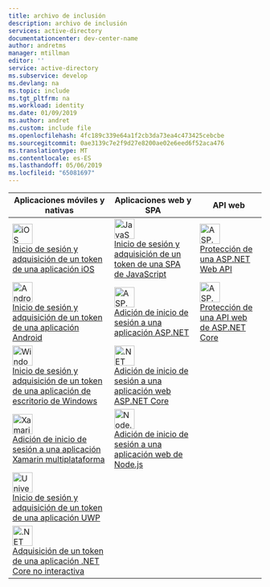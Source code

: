 ```yaml
---
title: archivo de inclusión
description: archivo de inclusión
services: active-directory
documentationcenter: dev-center-name
author: andretms
manager: mtillman
editor: ''
service: active-directory
ms.subservice: develop
ms.devlang: na
ms.topic: include
ms.tgt_pltfrm: na
ms.workload: identity
ms.date: 01/09/2019
ms.author: andret
ms.custom: include file
ms.openlocfilehash: 4fc189c339e64a1f2cb3da73ea4c473425cebcbe
ms.sourcegitcommit: 0ae3139c7e2f9d27e8200ae02e6eed6f52aca476
ms.translationtype: MT
ms.contentlocale: es-ES
ms.lasthandoff: 05/06/2019
ms.locfileid: "65081697"
---
```

| Aplicaciones móviles y nativas | Aplicaciones web y SPA | API web |
| --- | --- | --- |
|<img width="40" role="presentation" alt="iOS" src="~/articles/active-directory/develop/media/index/logo_ios.svg" data-linktype="relative-path" /><br/>[Inicio de sesión y adquisición de un token de una aplicación iOS](~/articles/active-directory/develop/quickstart-v2-ios.md) | <img width="40" role="presentation" alt="JavaScript" src="~/articles/active-directory/develop/media/index/logo_js.svg"/><br/>[Inicio de sesión y adquisición de un token de una SPA de JavaScript](~/articles/active-directory/develop/quickstart-v2-javascript.md) |<img width="40" role="presentation" alt="ASP.NET Web API" src="~/articles/active-directory/develop/media/index/logo_net.svg" /><br/> [Protección de una ASP.NET Web API](https://github.com/azureadquickstarts/appmodelv2-nativeclient-dotnet)  |
|<img width="40" role="presentation" alt="Android" src="~/articles/active-directory/develop/media/index/logo_android.svg" /><br/>[Inicio de sesión y adquisición de un token de una aplicación Android](~/articles/active-directory/develop/quickstart-v2-android.md) | <img width="40" role="presentation" alt="ASP.NET" src="~/articles/active-directory/develop/media/index/logo_net.svg" /><br/>[Adición de inicio de sesión a una aplicación ASP.NET](~/articles/active-directory/develop/quickstart-v2-aspnet-webapp.md) |<img width="40" role="presentation" alt="ASP.NET Core Web API" src="~/articles/active-directory/develop/media/index/logo_netcore.svg" /><br/>[Protección de una API web de ASP.NET Core](https://azure.microsoft.com/resources/samples/active-directory-dotnet-native-aspnetcore-v2) |
|<img width="40" role="presentation" alt="Windows Desktop" src="~/articles/active-directory/develop/media/index/logo_windows.svg" /><br/>[Inicio de sesión y adquisición de un token de una aplicación de escritorio de Windows](~/articles/active-directory/develop/quickstart-v2-windows-desktop.md) | <img width="40" role="presentation" alt=".NET Core" src="~/articles/active-directory/develop/media/index/logo_netcore.svg" /><br/> [Adición de inicio de sesión a una aplicación web ASP.NET Core](~/articles/active-directory/develop/quickstart-v2-aspnet-core-webapp.md) | |
|<img width="40" role="presentation" alt="Xamarin" src="~/articles/active-directory/develop/media/index/logo_xamarin.svg" /><br/> [Adición de inicio de sesión a una aplicación Xamarin multiplataforma](https://github.com/Azure-Samples/active-directory-xamarin-native-v2)| <img width="40" role="presentation" alt="Node.js" src="~/articles/active-directory/develop/media/index/logo_nodejs.svg" /><br/>[Adición de inicio de sesión a una aplicación web de Node.js](https://github.com/AzureADQuickStarts/AppModelv2-WebApp-OpenIDConnect-nodejs) | |
|<img width="40" role="presentation" alt="Universal Windows Platform" src="~/articles/active-directory/develop/media/index/logo_windows.svg" /><br/> [Inicio de sesión y adquisición de un token de una aplicación UWP](~/articles/active-directory/develop/quickstart-v2-uwp.md)| | |
|<img width="40" role="presentation" alt=".NET Core Daemon" src="~/articles/active-directory/develop/media/index/logo_netcore.svg" /><br/> [Adquisición de un token de una aplicación .NET Core no interactiva](~/articles/active-directory/develop/quickstart-v2-netcore-daemon.md)| | |
